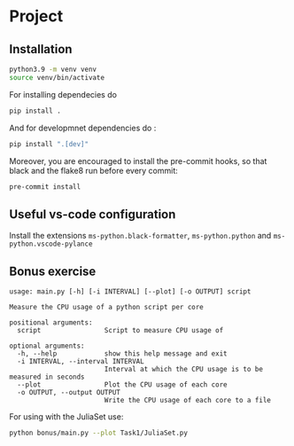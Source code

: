 # Project

## Installation
```bash
python3.9 -m venv venv  
source venv/bin/activate
```

For installing dependecies do 

```bash
pip install .
```

And for developmnet dependencies do :
```bash
pip install ".[dev]"
```

Moreover, you are encouraged to install the pre-commit hooks, so that black and the flake8 run before every commit:
```bash
pre-commit install
```

## Useful vs-code configuration
Install the extensions `ms-python.black-formatter`, `ms-python.python` and `ms-python.vscode-pylance`



## Bonus exercise
```
usage: main.py [-h] [-i INTERVAL] [--plot] [-o OUTPUT] script

Measure the CPU usage of a python script per core

positional arguments:
  script                Script to measure CPU usage of

optional arguments:
  -h, --help            show this help message and exit
  -i INTERVAL, --interval INTERVAL
                        Interval at which the CPU usage is to be measured in seconds
  --plot                Plot the CPU usage of each core
  -o OUTPUT, --output OUTPUT
                        Write the CPU usage of each core to a file
```

For using with the JuliaSet use:
```bash
python bonus/main.py --plot Task1/JuliaSet.py
```
